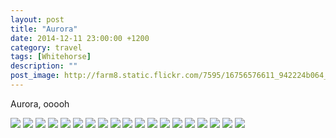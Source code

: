 ```yaml
---
layout: post
title: "Aurora"
date: 2014-12-11 23:00:00 +1200
category: travel
tags: [Whitehorse]
description: ""
post_image: http://farm8.static.flickr.com/7595/16756576611_942224b064_o.jpg
---
```

Aurora, ooooh

[![](http://farm8.static.flickr.com/7595/16137833523_dab64782d5_c.jpg)](http://farm8.static.flickr.com/7595/16137833523_eea112bec7_o.jpg)
[![](http://farm8.static.flickr.com/7287/16756605221_4348c8430a_c.jpg)](http://farm8.static.flickr.com/7287/16756605221_7924f83416_o.jpg)
[![](http://farm9.static.flickr.com/8573/16550513807_11ac310d5b_c.jpg)](http://farm9.static.flickr.com/8573/16550513807_4944f6817d_o.jpg)
[![](http://farm8.static.flickr.com/7624/16756605731_f50ce9963d_c.jpg)](http://farm8.static.flickr.com/7624/16756605731_960e8b7bcf_o.jpg)
[![](http://farm8.static.flickr.com/7602/16731888406_678c496f97_c.jpg)](http://farm8.static.flickr.com/7602/16731888406_34e8683af4_o.jpg)
[![](http://farm9.static.flickr.com/8621/16135470014_2189c1c70a_c.jpg)](http://farm9.static.flickr.com/8621/16135470014_e8d4618e79_o.jpg)
[![](http://farm8.static.flickr.com/7652/16757776685_05107d67fc_c.jpg)](http://farm8.static.flickr.com/7652/16757776685_d17b4d766b_o.jpg)
[![](http://farm8.static.flickr.com/7626/16570385470_abb832f9e8_c.jpg)](http://farm8.static.flickr.com/7626/16570385470_00a26b5ecf_o.jpg)
[![](http://farm8.static.flickr.com/7616/16756710432_b9cf5aec0d_c.jpg)](http://farm8.static.flickr.com/7616/16756710432_257550ec41_o.jpg)
[![](http://farm9.static.flickr.com/8571/16550485877_3c12f009a0_c.jpg)](http://farm9.static.flickr.com/8571/16550485877_84deca61d8_o.jpg)
[![](http://farm8.static.flickr.com/7585/16756607721_cac018b341_c.jpg)](http://farm8.static.flickr.com/7585/16756607721_18204fcd6b_o.jpg)
[![](http://farm9.static.flickr.com/8754/16135444504_f803949213_c.jpg)](http://farm9.static.flickr.com/8754/16135444504_9373f8b60e_o.jpg)
[![](http://farm8.static.flickr.com/7633/16135444314_8f1d74f8c8_c.jpg)](http://farm8.static.flickr.com/7633/16135444314_6330b7c802_o.jpg)
[![](http://farm8.static.flickr.com/7654/16757749955_ec4993afea_c.jpg)](http://farm8.static.flickr.com/7654/16757749955_fc2bd927f9_o.jpg)
[![](http://farm8.static.flickr.com/7655/16570178148_4e322d3809_c.jpg)](http://farm8.static.flickr.com/7655/16570178148_3c63848782_o.jpg)
[![](http://farm8.static.flickr.com/7287/16571630429_d5dba778be_c.jpg)](http://farm8.static.flickr.com/7287/16571630429_a13f26be88_o.jpg)
[![](http://farm9.static.flickr.com/8582/16756683402_036d536a1f_c.jpg)](http://farm9.static.flickr.com/8582/16756683402_f4226d1eec_o.jpg)
[![](http://farm9.static.flickr.com/8595/16570356990_782e396315_c.jpg)](http://farm9.static.flickr.com/8595/16570356990_29964e19cd_o.jpg)
[![](http://farm9.static.flickr.com/8562/16570356730_418bc177b5_c.jpg)](http://farm9.static.flickr.com/8562/16570356730_504b48e54d_o.jpg)
